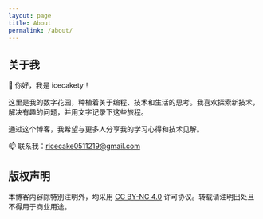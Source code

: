 ```yaml
---
layout: page
title: About
permalink: /about/
---
```


## 关于我

👋 你好，我是 icecakety！

这里是我的数字花园，种植着关于编程、技术和生活的思考。我喜欢探索新技术，解决有趣的问题，并用文字记录下这些旅程。

通过这个博客，我希望与更多人分享我的学习心得和技术见解。

📫 联系我：ricecake0511219@gmail.com

## 版权声明

本博客内容除特别注明外，均采用 [CC BY-NC 4.0](https://creativecommons.org/licenses/by-nc/4.0/) 许可协议。转载请注明出处且不得用于商业用途。
